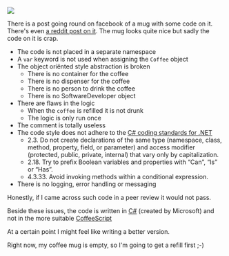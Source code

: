 ![](http://i.imgur.com/uvCHW7C.jpg)

There is a post going round on facebook of a mug with some code on it.
There's even [a reddit post on it](https://www.reddit.com/r/csharp/comments/3xdikm/does_anybody_know_where_i_can_find_this_mug/?st=itrfyyvi&sh=e8448c85).
The mug looks quite nice but sadly the code on it is crap.

- The code is not placed in a separate namespace
- A `var` keyword is not used when assigning the `Coffee` object
- The object oriënted style abstraction is broken
  - There is no container for the coffee
  - There is no dispenser for the coffee
  - There is no person to drink the coffee
  - There is no SoftwareDeveloper object
- There are flaws in the logic
  - When the `coffee` is refilled it is not drunk
  - The logic is only run once
- The comment is totally useless
- The code style does not adhere to the [C# coding standards for .NET](http://se.inf.ethz.ch/old/teaching/ss2007/251-0290-00/project/CSharpCodingStandards.pdf) 
  - 2.3. Do not create declarations of the same type (namespace, class, method, property, field, or parameter) and access modifier (protected, public, private, internal) that vary only by capitalization. 
  - 2.18. Try to prefix Boolean variables and properties with “Can”, “Is” or “Has”.
  - 4.3.33. Avoid invoking methods within a conditional expression. 
- There is no logging, error handling or messaging

Honestly, if I came across such code in a peer review it would not pass.

Beside these issues, the code is written in [C#](https://en.wikipedia.org/wiki/C_Sharp_(programming_language)) (created by Microsoft) and not in the more suitable [CoffeeScript](http://coffeescript.org/)

At a certain point I might feel like writing a better version.

Right now, my coffee mug is empty, so I'm going to get a refill first ;-)